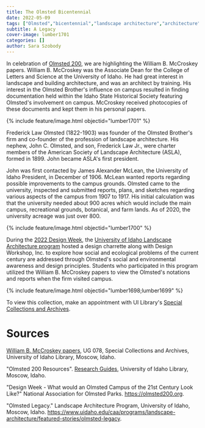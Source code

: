 ```yaml
---
title: The Olmsted Bicentennial
date: 2022-05-09
tags: ["Olmsted","bicentennial","landscape architecture","architecture","campus","campus planning"]
subtitle: A Legacy
cover-image: lumber1701
categories: []
author: Sara Szobody
---
```


In celebration of [Olmsted 200](https://olmsted200.org/), we are highlighting the William B. McCroskey papers. William B. McCroskey was the Associate Dean for the College of Letters and Science at the University of Idaho. He had great interest in landscape and building architecture, and was an architect by training. His interest in the Olmsted Brother's influence on campus resulted in finding documentation held within the Idaho State Historical Society featuring Olmsted's involvement on campus. McCroskey received photocopies of these documents and kept them in his personal papers.

{% include feature/image.html objectid="lumber1701" %}

Frederick Law Olmsted (1822-1903) was founder of the Olmsted Brother's firm and co-founder of the profession of landscape architecture. His nephew, John C. Olmsted, and son, Frederick Law Jr., were charter members of the American Society of Landscape Architecture (ASLA), formed in 1899. John became ASLA's first president.

John was first contacted by James Alexander McLean, the University of Idaho President, in December of 1906. McLean wanted reports regarding possible improvements to the campus grounds. Olmsted came to the university, inspected and submitted reports, plans, and sketches regarding various aspects of the campus from 1907 to 1917. His initial calculation was that the university needed about 900 acres which would include the main campus, recreational grounds, botanical, and farm lands. As of 2020, the university acreage was just over 800.

{% include feature/image.html objectid="lumber1700" %}

During the [2022 Design Week](https://olmsted200.org/events/design-week-what-would-an-olmsted-campus-of-the-21st-century-look-like/), the [University of Idaho Landscape Architecture program](https://www.uidaho.edu/caa/programs/landscape-architecture) hosted a design charrette along with Design Workshop, Inc. to explore how social and ecological problems of the current century are addressed through Olmsted's social and environmental awareness and design principles. Students who participated in this program utilized the William B. McCroskey papers to view the Olmsted's notations and reports when the firm visited campus.

{% include feature/image.html objectid="lumber1698;lumber1699" %}

To view this collection, make an appointment with UI Library's [Special Collections and Archives](https://www.lib.uidaho.edu/special-collections/).

# Sources

[William B. McCroskey papers](https://archiveswest.orbiscascade.org/ark:80444/xv387925), UG 078, Special Collections and Archives, University of Idaho Library, Moscow, Idaho.

"Olmsted 200 Resources". [Research Guides](https://libguides.uidaho.edu/olmsted200), University of Idaho Library, Moscow, Idaho.

"Design Week - What would an Olmsted Campus of the 21st Century Look Like?" National Association for Olmsted Parks. https://olmsted200.org.

"Olmsted Legacy." Landscape Architecture Program, University of Idaho, Moscow, Idaho. https://www.uidaho.edu/caa/programs/landscape-architecture/featured-stories/olmsted-legacy. 